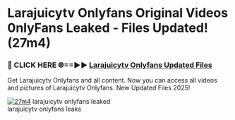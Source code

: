 # Larajuicytv Onlyfans Original Videos 0nlyFans Leaked - Files Updated! (27m4)

<h3>🔴 CLICK HERE 🌐==►► <a href="https://tinyurl.com/ms9xzufz" rel="nofollow">Larajuicytv Onlyfans Updated Files</a></h3>

Get Larajuicytv Onlyfans and all content. Now you can access all videos and pictures of Larajuicytv Onlyfans. New Updated Files 2025!

[![27m4](https://i.imgur.com/ppqm5kG.gif)](https://tinyurl.com/ms9xzufz)
larajuicytv onlyfans leaked<br>
larajuicytv onlyfans leaks
